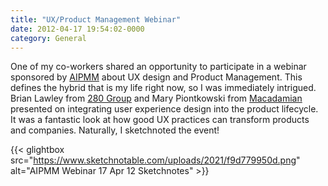 ```yaml
---
title: "UX/Product Management Webinar"
date: 2012-04-17 19:54:02-0000
category: General
---
```


One of my co-workers shared an opportunity to participate in a webinar sponsored by <a href="http://www.aipmm.com/" target="_blank">AIPMM</a> about UX design and Product Management. This defines the hybrid that is my life right now, so I was immediately intrigued. Brian Lawley from <a href="http://www.280group.com/" target="_blank">280 Group</a> and Mary Piontkowski from <a href="http://www.macadamian.com/" target="_blank">Macadamian</a> presented on integrating user experience design into the product lifecycle. It was a fantastic look at how good UX practices can transform products and companies. Naturally, I sketchnoted the event!

{{< glightbox src="https://www.sketchnotable.com/uploads/2021/f9d779950d.png" alt="AIPMM Webinar 17 Apr 12 Sketchnotes" >}}
